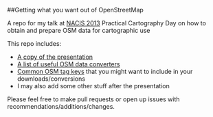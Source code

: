 ##Getting what you want out of OpenStreetMap

A repo for my talk at [NACIS 2013](http://lanyrd.com/2013/nacis/) Practical Cartography Day on how to obtain and prepare OSM data for cartographic use

This repo includes:

* [A copy of the presentation](https://github.com/pdxmele/gwyw-osm/raw/master/OSM_NACIS.pdf)
* [A list of useful OSM data converters](https://github.com/pdxmele/gwyw-osm/blob/master/converters.md)
* [Common OSM tag keys](https://github.com/pdxmele/gwyw-osm/blob/master/tags.md) that you might want to include in your downloads/conversions
* I may also add some other stuff after the presentation

Please feel free to make pull requests or open up issues with recommendations/additions/changes.

